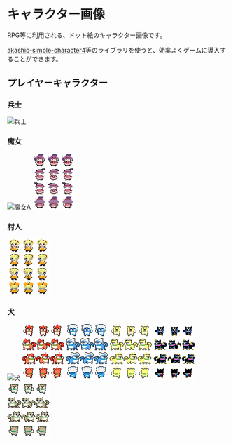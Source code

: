 # キャラクター画像

RPG等に利用される、ドット絵のキャラクター画像です。

[akashic-simple-character4](https://github.com/shinonomekazan/akashic-simple-character4)等のライブラリを使うと、効率よくゲームに導入することができます。

## プレイヤーキャラクター

### 兵士

![兵士](./character1.png)

### 魔女

![魔女A](./character2.png)
![魔女B](./character9.png)

### 村人

![村人A](./character10.png)

### 犬

![犬](./character3.png)
![もえる犬](./character4.png)
![つめたい犬](./character5.png)
![かがやく犬](./character6.png)
![スペース犬](./character7.png)
![野犬](./character8.png)
